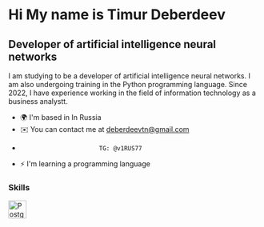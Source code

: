 Hi My name is Timur Deberdeev
=======================================================================================================================================

Developer of artificial intelligence neural networks
----------------------------------------------------

I am studying to be a developer of artificial intelligence neural networks. I am also undergoing training in the Python programming language. Since 2022, I have experience working in the field of information technology as a business analystt.

* 🌍 I'm based in In Russia
* ✉️ You can contact me at [deberdeevtn@gmail.com](mailto:deberdeevtn@gmail.com)
*                           TG: @v1RUS77
* ⚡ I'm learning a programming language

### Skills

<p align="left"> <a href="https://www.postgresql.org/" target="_blank" rel="noreferrer"><img src="https://raw.githubusercontent.com/danielcranney/readme-generator/main/public/icons/skills/postgresql-colored.svg" width="36" height="36" alt="PostgreSQL" /></a> </p>


